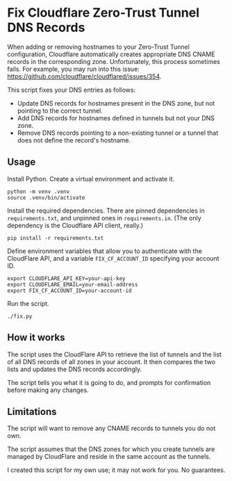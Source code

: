 # Fix Cloudflare Zero-Trust Tunnel DNS Records

When adding or removing hostnames to your Zero-Trust Tunnel configuration, Cloudflare automatically creates appropriate DNS CNAME records in the corresponding zone.
Unfortunately, this process sometimes fails.
For example, you may run into this issue: https://github.com/cloudflare/cloudflared/issues/354.

This script fixes your DNS entries as follows:

* Update DNS records for hostnames present in the DNS zone, but not pointing to the correct tunnel.
* Add DNS records for hostnames defined in tunnels but not your DNS zone.
* Remove DNS records pointing to a non-existing tunnel or a tunnel that does not define the record's hostname.


## Usage

Install Python. Create a virtual environment and activate it.

    python -m venv .venv
    source .venv/bin/activate

Install the required dependencies. There are pinned dependencies in `requirements.txt`, and unpinned ones in `requirements.in`. (The only dependency is the Cloudflare API client, really.)

    pip install -r requirements.txt

Define environment variables that allow you to authenticate with the CloudFlare API, and a variable `FIX_CF_ACCOUNT_ID` specifying your account ID.

    export CLOUDFLARE_API_KEY=your-api-key
    export CLOUDFLARE_EMAIL=your-email-address
    export FIX_CF_ACCOUNT_ID=your-account-id

Run the script.

    ./fix.py


## How it works

The script uses the CloudFlare API to retrieve the list of tunnels and the list of all DNS records of all zones in your account.
It then compares the two lists and updates the DNS records accordingly.

The script tells you what it is going to do, and prompts for confirmation before making any changes.


## Limitations

The script will want to remove any CNAME records to tunnels you do not own.

The script assumes that the DNS zones for which you create tunnels are managed by CloudFlare and reside in the same account as the tunnels.

I created this script for my own use; it may not work for you. No guarantees.
